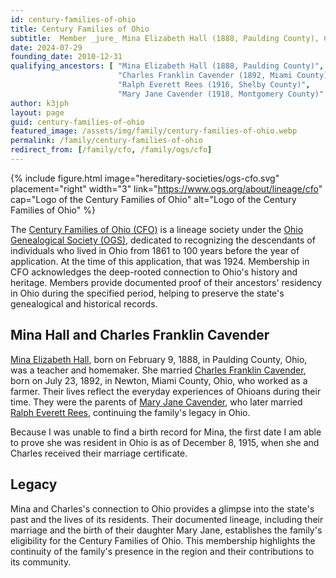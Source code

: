 ```yaml
---
id: century-families-of-ohio
title: Century Families of Ohio
subtitle:  Member _jure_ Mina Elizabeth Hall (1888, Paulding County), Charles Franklin Cavender (1892, Miami County), Mary Jane Cavender (1918, Montgomery County), and Ralph Everett Rees (1916, Shelby County)
date: 2024-07-29
founding_date: 2010-12-31
qualifying_ancestors: [ "Mina Elizabeth Hall (1888, Paulding County)",
                        "Charles Franklin Cavender (1892, Miami County)",
                        "Ralph Everett Rees (1916, Shelby County)",
                        "Mary Jane Cavender (1918, Montgomery County)" ]
author: k3jph
layout: page
guid: century-families-of-ohio
featured_image: /assets/img/family/century-families-of-ohio.webp
permalink: /family/century-families-of-ohio
redirect_from: [/family/cfo, /family/ogs/cfo]
---
```


{% include figure.html image="hereditary-societies/ogs-cfo.svg" 
    placement="right" width="3"
    link="https://www.ogs.org/about/lineage/cfo"
    cap="Logo of the Century Families of Ohio"
    alt="Logo of the Century Families of Ohio" %}

The [Century Families of Ohio
(CFO)](https://www.ogs.org/about/lineage/cfo/) is a lineage society
under the [Ohio Genealogical Society (OGS)](https://www.ogs.org/),
dedicated to recognizing the descendants of individuals who lived in
Ohio from 1861 to 100 years before the year of application.  At the time
of this application, that was 1924. Membership in CFO acknowledges the
deep-rooted connection to Ohio's history and heritage. Members provide
documented proof of their ancestors' residency in Ohio during the
specified period, helping to preserve the state's genealogical and
historical records.

## Mina Hall and Charles Franklin Cavender

[Mina Elizabeth Hall](https://www.wikitree.com/wiki/Hall-76727), born on
February 9, 1888, in Paulding County, Ohio, was a teacher and homemaker.
She married [Charles Franklin
Cavender](https://www.wikitree.com/wiki/Cavender-524), born on July 23,
1892, in Newton, Miami County, Ohio, who worked as a farmer. Their lives
reflect the everyday experiences of Ohioans during their time. They were
the parents of [Mary Jane
Cavender](https://www.wikitree.com/wiki/Cavender-523), who later married
[Ralph Everett Rees](https://www.wikitree.com/wiki/Rees-4585),
continuing the family's legacy in Ohio.

Because I was unable to find a birth record for Mina, the first date I
am able to prove she was resident in Ohio is as of December 8, 1915,
when she and Charles received their marriage certificate.

## Legacy

Mina and Charles's connection to Ohio provides a glimpse into the
state's past and the lives of its residents. Their documented lineage,
including their marriage and the birth of their daughter Mary Jane,
establishes the family's eligibility for the Century Families of Ohio.
This membership highlights the continuity of the family's presence in
the region and their contributions to its community.

